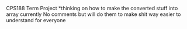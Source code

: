 CPS188 Term Project
*thinking on how to make the converted stuff into array currently
  No comments but will do them to make shit way easier to understand for everyone
  
